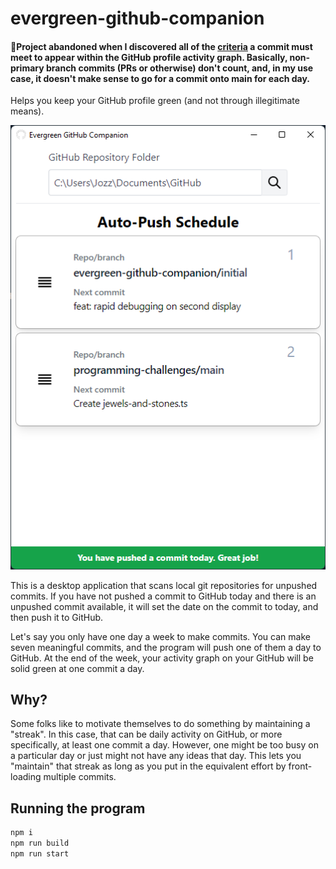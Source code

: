 # evergreen-github-companion

#### 🔴Project abandoned when I discovered all of the [criteria](https://docs.github.com/en/account-and-profile/setting-up-and-managing-your-github-profile/managing-contribution-graphs-on-your-profile/why-are-my-contributions-not-showing-up-on-my-profile) a commit must meet to appear within the GitHub profile activity graph. Basically, non-primary branch commits (PRs or otherwise) don't count, and, in my use case, it doesn't make sense to go for a commit onto main for each day.

Helps you keep your GitHub profile green (and not through illegitimate means).

![Evergreen GitHub Companion application screenshot. Shows two repositories with unpushed commits that are scheduled for date amending and pushing](./readme_assets/screenshot.png)

This is a desktop application that scans local git repositories for unpushed commits. If you have not pushed a commit to GitHub today and there is an unpushed commit available, it will set the date on the commit to today, and then push it to GitHub.

Let's say you only have one day a week to make commits. You can make seven meaningful commits, and the program will push one of them a day to GitHub. At the end of the week, your activity graph on your GitHub will be solid green at one commit a day.

## Why?

Some folks like to motivate themselves to do something by maintaining a "streak". In this case, that can be daily activity on GitHub, or more specifically, at least one commit a day. However, one might be too busy on a particular day or just might not have any ideas that day. This lets you "maintain" that streak as long as you put in the equivalent effort by front-loading multiple commits.

## Running the program

```bash
npm i
npm run build
npm run start
```
